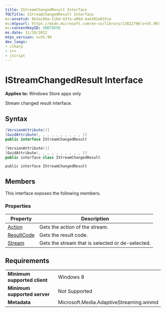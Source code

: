 ```yaml
---
title: IStreamChangedResult Interface
TOCTitle: IStreamChangedResult Interface
ms:assetid: 9e3acbba-11bd-437a-a96d-4a4382e83fce
ms:mtpsurl: https://msdn.microsoft.com/en-us/library/JJ822796(v=VS.90)
ms:contentKeyID: 50079550
ms.date: 11/19/2012
mtps_version: v=VS.90
dev_langs:
- csharp
- c++
- jscript
---
```


# IStreamChangedResult Interface

**Applies to:** Windows Store apps only

Stream changed result interface.

## Syntax

``` csharp
[VersionAttribute()]
[GuidAttribute(, , , , , , , , , , )]
public interface IStreamChangedResult
```

``` c++
[VersionAttribute()]
[GuidAttribute(, , , , , , , , , , )]
public interface class IStreamChangedResult
```

``` jscript
public interface IStreamChangedResult
```

## Members

This interface exposes the following members.

### Properties

|Property|Description|
|--- |--- |
|[Action](istreamchangedresult-action-property.md)|Gets the action of the stream.|
|[ResultCode](istreamchangedresult-resultcode-property.md)|Gets the result code.|
|[Stream](istreamchangedresult-stream-property.md)|Gets the stream that is selected or de-selected.|


## Requirements

|||
|--- |--- |
|**Minimum supported client**|Windows 8|
|**Minimum supported server**|Not Supported|
|**Metadata**|Microsoft.Media.AdaptiveStreaming.winmd|

